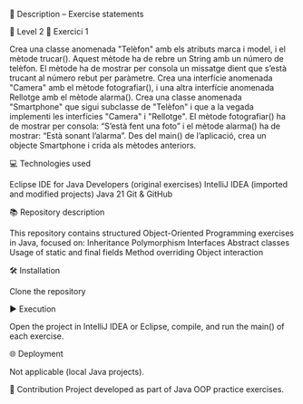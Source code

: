 
📄 Description – Exercise statements

🔹 Level 2
🥁 Exercici 1

Crea una classe anomenada "Telèfon" amb els atributs marca i model, i el mètode trucar(). Aquest mètode ha de rebre un String amb un número de telèfon. El mètode ha de mostrar per consola un missatge dient que s’està trucant al número rebut per paràmetre. 
Crea una interfície anomenada "Camera" amb el mètode fotografiar(), i una altra interfície anomenada Rellotge amb el mètode alarma().
Crea una classe anomenada "Smartphone" que sigui subclasse de "Telèfon" i que a la vegada implementi les interfícies "Camera" i "Rellotge".
El mètode fotografiar() ha de mostrar per consola: “S’està fent una foto” i el mètode alarma() ha de mostrar: “Està sonant l’alarma”.
Des del main() de l’aplicació, crea un objecte Smartphone i crida als mètodes anteriors.

💻 Technologies used

Eclipse IDE for Java Developers (original exercises)
IntelliJ IDEA (imported and modified projects)
Java 21
Git & GitHub

📚 Repository description

This repository contains structured Object-Oriented Programming exercises in Java, focused on:
Inheritance
Polymorphism
Interfaces
Abstract classes
Usage of static and final fields
Method overriding
Object interaction

🛠️ Installation

Clone the repository

▶️ Execution

Open the project in IntelliJ IDEA or Eclipse, compile, and run the main() of each exercise.

🌐 Deployment

Not applicable (local Java projects).

🤝 Contribution
Project developed as part of Java OOP practice exercises.
